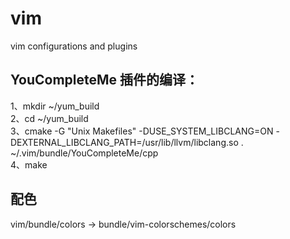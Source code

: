 vim
===

vim configurations and plugins

YouCompleteMe 插件的编译：
-------------------------

1、mkdir ~/yum\_build  
2、cd ~/yum\_build  
3、cmake -G "Unix Makefiles" -DUSE\_SYSTEM\_LIBCLANG=ON -DEXTERNAL\_LIBCLANG\_PATH=/usr/lib/llvm/libclang.so . ~/.vim/bundle/YouCompleteMe/cpp  
4、make  

配色
----

vim/bundle/colors -> bundle/vim-colorschemes/colors
